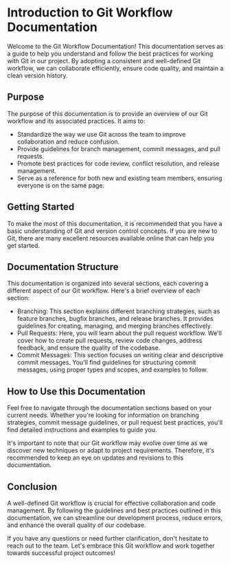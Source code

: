 # Introduction to Git Workflow Documentation

Welcome to the Git Workflow Documentation! This documentation serves as a guide to help you understand and follow the best practices for working with Git in our project. By adopting a consistent and well-defined Git workflow, we can collaborate efficiently, ensure code quality, and maintain a clean version history.

## Purpose

The purpose of this documentation is to provide an overview of our Git workflow and its associated practices. It aims to:

- Standardize the way we use Git across the team to improve collaboration and reduce confusion.
- Provide guidelines for branch management, commit messages, and pull requests.
- Promote best practices for code review, conflict resolution, and release management.
- Serve as a reference for both new and existing team members, ensuring everyone is on the same page.

## Getting Started

To make the most of this documentation, it is recommended that you have a basic understanding of Git and version control concepts. If you are new to Git, there are many excellent resources available online that can help you get started.

## Documentation Structure

This documentation is organized into several sections, each covering a different aspect of our Git workflow. Here's a brief overview of each section:

- Branching: This section explains different branching strategies, such as feature branches, bugfix branches, and release branches. It provides guidelines for creating, managing, and merging branches effectively.
- Pull Requests: Here, you will learn about the pull request workflow. We'll cover how to create pull requests, review code changes, address feedback, and ensure the quality of the codebase.
- Commit Messages: This section focuses on writing clear and descriptive commit messages. You'll find guidelines for structuring commit messages, using proper types and scopes, and examples to follow.

## How to Use this Documentation

Feel free to navigate through the documentation sections based on your current needs. Whether you're looking for information on branching strategies, commit message guidelines, or pull request best practices, you'll find detailed instructions and examples to guide you.

It's important to note that our Git workflow may evolve over time as we discover new techniques or adapt to project requirements. Therefore, it's recommended to keep an eye on updates and revisions to this documentation.

## Conclusion

A well-defined Git workflow is crucial for effective collaboration and code management. By following the guidelines and best practices outlined in this documentation, we can streamline our development process, reduce errors, and enhance the overall quality of our codebase.

If you have any questions or need further clarification, don't hesitate to reach out to the team. Let's embrace this Git workflow and work together towards successful project outcomes!
